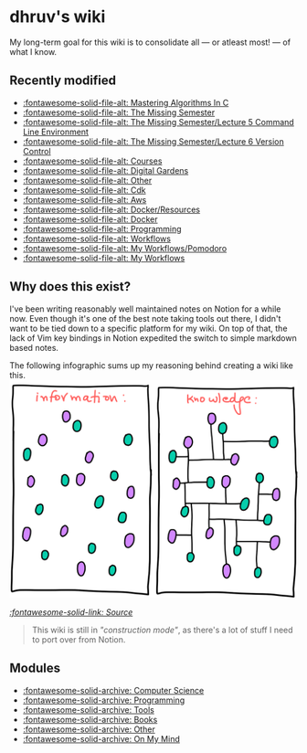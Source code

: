 dhruv's wiki
===

My long-term goal for this wiki is to consolidate all — or atleast most! — of what I know.

Recently modified
---

<!--
RECENTLYMODIFIEDBEGIN
-->

- [:fontawesome-solid-file-alt: Mastering Algorithms In C](computer-science/books/mastering-algorithms-in-c/index.md)
- [:fontawesome-solid-file-alt: The Missing Semester](computer-science/courses/the-missing-semester/index.md)
- [:fontawesome-solid-file-alt: The Missing Semester/Lecture 5 Command Line Environment](computer-science/courses/the-missing-semester/lecture-5-command-line-environment.md)
- [:fontawesome-solid-file-alt: The Missing Semester/Lecture 6 Version Control](computer-science/courses/the-missing-semester/lecture-6-version-control.md)
- [:fontawesome-solid-file-alt: Courses](other/courses/index.md)
- [:fontawesome-solid-file-alt: Digital Gardens](other/digital-gardens/index.md)
- [:fontawesome-solid-file-alt: Other](other/index.md)
- [:fontawesome-solid-file-alt: Cdk](programming/aws/cdk/index.md)
- [:fontawesome-solid-file-alt: Aws](programming/aws/index.md)
- [:fontawesome-solid-file-alt: Docker/Resources](programming/docker/02-resources.md)
- [:fontawesome-solid-file-alt: Docker](programming/docker/index.md)
- [:fontawesome-solid-file-alt: Programming](programming/index.md)
- [:fontawesome-solid-file-alt: Workflows](tools/mac/alfred/workflows/index.md)
- [:fontawesome-solid-file-alt: My Workflows/Pomodoro](tools/mac/alfred/workflows/my-workflows/01-pomodoro.md)
- [:fontawesome-solid-file-alt: My Workflows](tools/mac/alfred/workflows/my-workflows/index.md)

<!--
RECENTLYMODIFIEDEND
-->


Why does this exist?
---

I've been writing reasonably well maintained notes on Notion for a while now. Even though it's one of the best note taking tools out there, I didn't want to be tied down to a specific platform for my wiki. On top of that, the lack of Vim key bindings in Notion expedited the switch to simple markdown based notes.

The following infographic sums up my reasoning behind creating a wiki like this.
<img src="assets/images/information-vs-knowledge.png" alt="information-vs-knowledge" class="responsive">

*[:fontawesome-solid-link: Source](https://www.gapingvoid.com/blog/2014/01/22/information-vs-knowledge/)*

> This wiki is still in *"construction mode"*, as there's a lot of stuff I need to port over from Notion.

Modules
---

- [:fontawesome-solid-archive: Computer Science](./computer-science/index.md)
- [:fontawesome-solid-archive: Programming](./programming/index.md)
- [:fontawesome-solid-archive: Tools](./tools/index.md)
- [:fontawesome-solid-archive: Books](books/index.md)
- [:fontawesome-solid-archive: Other](other/index.md)
- [:fontawesome-solid-archive: On My Mind](on-my-mind/index.md)
